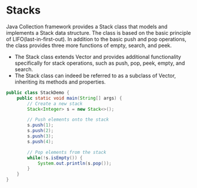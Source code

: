 # Stacks

Java Collection framework provides a Stack class that models and implements a Stack data structure. The class is based on the basic principle of LIFO(last-in-first-out). In addition to the basic push and pop operations, the class provides three more functions of empty, search, and peek.

- The Stack class extends Vector and provides additional functionality specifically for stack operations, such as push, pop, peek, empty, and search.
- The Stack class can indeed be referred to as a subclass of Vector, inheriting its methods and properties.

```Java
public class StackDemo {
    public static void main(String[] args) {
        // Create a new stack
        Stack<Integer> s = new Stack<>();

        // Push elements onto the stack
        s.push(1);
        s.push(2);
        s.push(3);
        s.push(4);

        // Pop elements from the stack
        while(!s.isEmpty()) {
            System.out.println(s.pop());
        }
    }
}
```